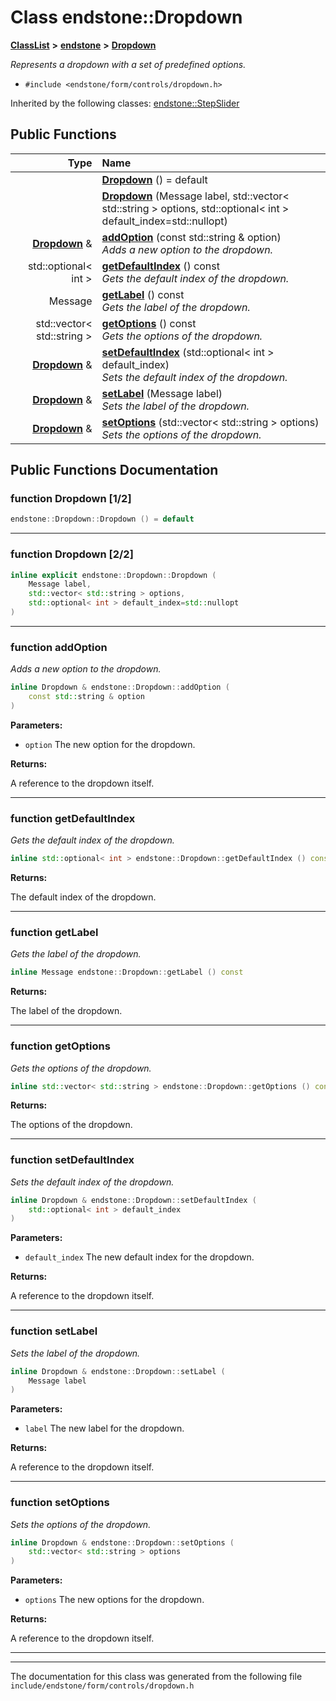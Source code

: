 

# Class endstone::Dropdown



[**ClassList**](annotated.md) **>** [**endstone**](namespaceendstone.md) **>** [**Dropdown**](classendstone_1_1Dropdown.md)



_Represents a dropdown with a set of predefined options._ 

* `#include <endstone/form/controls/dropdown.h>`





Inherited by the following classes: [endstone::StepSlider](classendstone_1_1StepSlider.md)
































## Public Functions

| Type | Name |
| ---: | :--- |
|   | [**Dropdown**](#function-dropdown-12) () = default<br> |
|   | [**Dropdown**](#function-dropdown-22) (Message label, std::vector&lt; std::string &gt; options, std::optional&lt; int &gt; default\_index=std::nullopt) <br> |
|  [**Dropdown**](classendstone_1_1Dropdown.md) & | [**addOption**](#function-addoption) (const std::string & option) <br>_Adds a new option to the dropdown._  |
|  std::optional&lt; int &gt; | [**getDefaultIndex**](#function-getdefaultindex) () const<br>_Gets the default index of the dropdown._  |
|  Message | [**getLabel**](#function-getlabel) () const<br>_Gets the label of the dropdown._  |
|  std::vector&lt; std::string &gt; | [**getOptions**](#function-getoptions) () const<br>_Gets the options of the dropdown._  |
|  [**Dropdown**](classendstone_1_1Dropdown.md) & | [**setDefaultIndex**](#function-setdefaultindex) (std::optional&lt; int &gt; default\_index) <br>_Sets the default index of the dropdown._  |
|  [**Dropdown**](classendstone_1_1Dropdown.md) & | [**setLabel**](#function-setlabel) (Message label) <br>_Sets the label of the dropdown._  |
|  [**Dropdown**](classendstone_1_1Dropdown.md) & | [**setOptions**](#function-setoptions) (std::vector&lt; std::string &gt; options) <br>_Sets the options of the dropdown._  |




























## Public Functions Documentation




### function Dropdown [1/2]

```C++
endstone::Dropdown::Dropdown () = default
```




<hr>



### function Dropdown [2/2]

```C++
inline explicit endstone::Dropdown::Dropdown (
    Message label,
    std::vector< std::string > options,
    std::optional< int > default_index=std::nullopt
) 
```




<hr>



### function addOption 

_Adds a new option to the dropdown._ 
```C++
inline Dropdown & endstone::Dropdown::addOption (
    const std::string & option
) 
```





**Parameters:**


* `option` The new option for the dropdown. 



**Returns:**

A reference to the dropdown itself. 





        

<hr>



### function getDefaultIndex 

_Gets the default index of the dropdown._ 
```C++
inline std::optional< int > endstone::Dropdown::getDefaultIndex () const
```





**Returns:**

The default index of the dropdown. 





        

<hr>



### function getLabel 

_Gets the label of the dropdown._ 
```C++
inline Message endstone::Dropdown::getLabel () const
```





**Returns:**

The label of the dropdown. 





        

<hr>



### function getOptions 

_Gets the options of the dropdown._ 
```C++
inline std::vector< std::string > endstone::Dropdown::getOptions () const
```





**Returns:**

The options of the dropdown. 





        

<hr>



### function setDefaultIndex 

_Sets the default index of the dropdown._ 
```C++
inline Dropdown & endstone::Dropdown::setDefaultIndex (
    std::optional< int > default_index
) 
```





**Parameters:**


* `default_index` The new default index for the dropdown. 



**Returns:**

A reference to the dropdown itself. 





        

<hr>



### function setLabel 

_Sets the label of the dropdown._ 
```C++
inline Dropdown & endstone::Dropdown::setLabel (
    Message label
) 
```





**Parameters:**


* `label` The new label for the dropdown. 



**Returns:**

A reference to the dropdown itself. 





        

<hr>



### function setOptions 

_Sets the options of the dropdown._ 
```C++
inline Dropdown & endstone::Dropdown::setOptions (
    std::vector< std::string > options
) 
```





**Parameters:**


* `options` The new options for the dropdown. 



**Returns:**

A reference to the dropdown itself. 





        

<hr>

------------------------------
The documentation for this class was generated from the following file `include/endstone/form/controls/dropdown.h`

